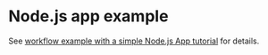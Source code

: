 # Node.js app example

See [workflow example with a simple Node.js App tutorial](../../docs/tutorials/simple-nodejs-app-workflow.md) for details.
